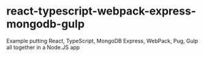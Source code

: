 # react-typescript-webpack-express-mongodb-gulp
Example putting React, TypeScript, MongoDB Express, WebPack, Pug, Gulp all together in a Node.JS app
